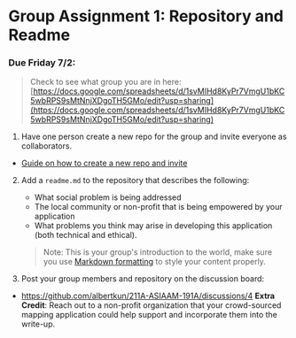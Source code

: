 # Group Assignment 1: Repository and Readme
### Due Friday 7/2:
> Check to see what group you are in here: 
> [https://docs.google.com/spreadsheets/d/1svMIHd8KyPr7VmgU1bKC5wbRPS9sMtNnjXDgoTH5GMo/edit?usp=sharing](https://docs.google.com/spreadsheets/d/1svMIHd8KyPr7VmgU1bKC5wbRPS9sMtNnjXDgoTH5GMo/edit?usp=sharing)

1. Have one person create a new repo for the group and invite everyone as collaborators. 
   
- [Guide on how to create a new repo and invite](../Guides/git_creating.md) 
2. Add a `readme.md` to the repository that describes the following:
   - What social problem is being addressed
   - The local community or non-profit that is being empowered by your application
   - What problems you think may arise in developing this application (both technical and ethical).
   
   > Note: This is your group's introduction to the world, make sure you use [Markdown formatting](https://Guides.github.com/features/mastering-markdown/) to style your content properly.  

3. Post your group members and repository on the discussion board:
 - https://github.com/albertkun/211A-ASIAAM-191A/discussions/4
**Extra Credit**: Reach out to a non-profit organization that your crowd-sourced mapping application could help support and incorporate them into the write-up.
